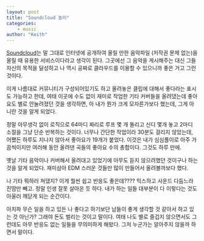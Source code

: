 ```yaml
---
layout: post
title: "Soundcloud 놀이"
categories:
    - music
author: "Keith"
---
```


[Soundcloud](https://soundcloud.com)는 말 그대로 인터넷에 공개하여 올릴 만한 음악파일 (저작권 문제 없는)을 올릴 때 유용한 서비스이다라고 생각이 된다. 그곳에선 그 음악을 게시해주는 대신 그들 자신의 목적을 달성하고 나 역시 공짜로 클라우드를 이용할 수 있으니까 좋은 거고 그런 것이다.

이게 나름대로 커뮤니티가 구성되어있기도 하고 올려놓은 클립에 대해서 좋다라는 표시도 가능하고 한데, 여태 이곳에 수도 없이 재미로 작업한 기타 커버들을 올려댔는데 좋아요도 별로 안눌려졌던 것을 생각하면, 아 내가 뭔가 크게 모자른가보다 했는데, 그게 아니란 것을 알게 되었다.

정말 아무생각 없이 로직으로 64마디 짜리로 루프 몇 개 돌리고 신디 몇개 놓고 2마디 소절을 그냥 단순 반복하는 것이다. 너무나 간단한 작업이라 30분도 걸리지 않았는데, 어쨌든 하루도 지나지 않아서 좋아요가 19개가 붙었다. 이것은 내가 심심풀이로 아주 가끔씩이지만 여러해 동안 올려댄 곡들의 좋아요 수의 총합이다. 그것도 하루 만에.

옛날 기타 음악이나 커버해서 올려대고 있었기에 아무도 듣지 않으려했던 것이구나 하는 것을 알게 되었다. 재미삼아 EDM 스러운 것들만 많이 만들어서 올려볼까보다 했다. 

나 기타 뭐하러 쳐댔지? 이게 뭘씬 쉽고 반응도 좋은데???? 믹스하고 사운드 다듬느라 진땀만 빼고. 정말 인생 잘못 살아온 듯 하다. 내가 하는 일들 대부분이 다 이렇다는 것도 아울러 깨닫게 되는 순간이다.

아치파 무슨 일을 하고 있든 나 좋다고 하기보단 남들이 좋게 생각할 것 같아서 하고 있는 것 아닌가? 그래야 돈도 벌리는 것이고 말이다. 여태 나도 별로 즐겁지 않으면서도 그런데도 아무 반응도 없는 일들을 무의미하게 해왔다. 그저 누군가는 알아주지 않을까 하면서 말이다.

